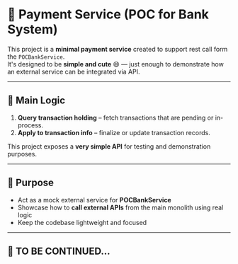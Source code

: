 # 💸 Payment Service (POC for Bank System)

This project is a **minimal payment service** created to support rest call form the `POCBankService`.  
It's designed to be **simple and cute** 😄 — just enough to demonstrate how an external service can be integrated via API.

---

## 🧠 Main Logic

1. **Query transaction holding** – fetch transactions that are pending or in-process.
2. **Apply to transaction info** – finalize or update transaction records.

This project exposes a **very simple API** for testing and demonstration purposes.

---

## 🔗 Purpose

- Act as a mock external service for **POCBankService**
- Showcase how to **call external APIs** from the main monolith using real logic
- Keep the codebase lightweight and focused

---

## 🚧 TO BE CONTINUED...
